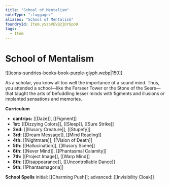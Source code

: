 ```yaml
---
title: "School of Mentalism"
noteType: ":luggage:"
aliases: "School of Mentalism"
foundryId: Item.ySzbVEVB2jDr6po9
tags:
  - Item
---
```


# School of Mentalism
![[icons-sundries-books-book-purple-glyph.webp|150]]

As a scholar, you know all too well the importance of a sound mind. Thus, you attended a school—like the Farseer Tower or the Stone of the Seers—that taught the arts of befuddling lesser minds with figments and illusions or implanted sensations and memories.

**Curriculum**

*   **cantrips:** [[Daze]], [[Figment]]
*   **1st:** [[Dizzying Colors]], [[Sleep]], [[Sure Strike]]
*   **2nd:** [[Illusory Creature]], [[Stupefy]]
*   **3rd:** [[Dream Message]], [[Mind Reading]]
*   **4th:** [[Nightmare]], [[Vision of Death]]
*   **5th:** [[Hallucination]], [[Illusory Scene]]
*   **6th:** [[Never Mind]], [[Phantasmal Calamity]]
*   **7th:** [[Project Image]], [[Warp Mind]]
*   **8th:** [[Disappearance]], [[Uncontrollable Dance]]
*   **9th:** [[Phantasmagoria]]

**School Spells** initial: [[Charming Push]]; advanced: [[Invisibility Cloak]]
